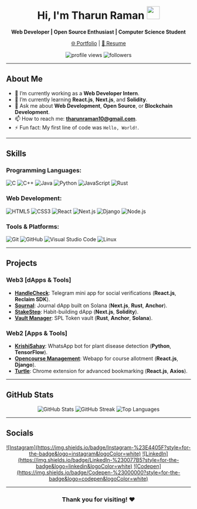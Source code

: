 <div align="center">
  <h1>Hi, I'm Tharun Raman <img src="https://media.giphy.com/media/hvRJCLFzcasrR4ia7z/giphy.gif" width="35"></h1>
  <p><strong>Web Developer | Open Source Enthusiast | Computer Science Student</strong></p>
  <p><a href="https://myportfoliositeee.netlify.app/" target="_blank">🌐 Portfolio</a> | <a href="https://drive.google.com/file/d/1mKdCFkK3DRA2WBzYKmNAZnLYJ7wR0PSP/view?usp=drivesdk" target="_blank">📄 Resume</a></p>
  <img src="https://komarev.com/ghpvc/?username=tharun977&style=for-the-badge&logo=github" alt="profile views">
  <img src="https://img.shields.io/github/followers/tharun977?style=for-the-badge&logo=github" alt="followers">
</div>

---

## About Me

- 🔭 I’m currently working as a **Web Developer Intern**.
- 🌱 I’m currently learning **React.js**, **Next.js**, and **Solidity**.
- 💬 Ask me about **Web Development**, **Open Source**, or **Blockchain Development**.
- 📫 How to reach me: **[tharunraman10@gmail.com](mailto:tharunraman10@gmail.com)**.
- ⚡ Fun fact: My first line of code was `Hello, World!`.

---

## Skills

### Programming Languages:
![C](https://img.shields.io/badge/c-%2300599C?style=for-the-badge&logo=c&logoColor=white)
![C++](https://img.shields.io/badge/c++-%2300599C.svg?style=for-the-badge&logo=c%2B%2B&logoColor=white)
![Java](https://img.shields.io/badge/java-%23ED8B00.svg?style=for-the-badge&logo=java&logoColor=white)
![Python](https://img.shields.io/badge/python-3670A0?style=for-the-badge&logo=python&logoColor=ffdd54)
![JavaScript](https://img.shields.io/badge/javascript-%23323330.svg?style=for-the-badge&logo=javascript&logoColor=%23F7DF1E)
![Rust](https://img.shields.io/badge/rust-%23000000.svg?style=for-the-badge&logo=rust&logoColor=white)

### Web Development:
![HTML5](https://img.shields.io/badge/html5-%23E34F26.svg?style=for-the-badge&logo=html5&logoColor=white)
![CSS3](https://img.shields.io/badge/css3-%231572B6.svg?style=for-the-badge&logo=css3&logoColor=white)
![React](https://img.shields.io/badge/react-%2320232a.svg?style=for-the-badge&logo=react&logoColor=%2361DAFB)
![Next.js](https://img.shields.io/badge/next.js-%23000000.svg?style=for-the-badge&logo=next.js&logoColor=white)
![Django](https://img.shields.io/badge/django-%23092E20.svg?style=for-the-badge&logo=django&logoColor=white)
![Node.js](https://img.shields.io/badge/node.js-6DA55F?style=for-the-badge&logo=node.js&logoColor=white)

### Tools & Platforms:
![Git](https://img.shields.io/badge/git-%23F05032.svg?style=for-the-badge&logo=git&logoColor=white)
![GitHub](https://img.shields.io/badge/github-%23181717.svg?style=for-the-badge&logo=github&logoColor=white)
![Visual Studio Code](https://img.shields.io/badge/VS%20Code-%23007ACC.svg?style=for-the-badge&logo=visual-studio-code&logoColor=white)
![Linux](https://img.shields.io/badge/Linux-FCC624.svg?style=for-the-badge&logo=linux&logoColor=black)

---

## Projects

### Web3 [dApps & Tools]
- **[HandleCheck](https://github.com/tharun977/HandleCheck)**: Telegram mini app for social verifications (**React.js**, **Reclaim SDK**).
- **[Sournal](https://github.com/tharun977/SOURNAL)**: Journal dApp built on Solana (**Next.js**, **Rust**, **Anchor**).
- **[StakeStep](https://github.com/tharun977/StakeStep)**: Habit-building dApp (**Next.js**, **Solidity**).
- **[Vault Manager](https://github.com/tharun977/vault-manager)**: SPL Token vault (**Rust**, **Anchor**, **Solana**).

### Web2 [Apps & Tools]
- **[KrishiSahay](https://github.com/tharun977/KrishiSahay)**: WhatsApp bot for plant disease detection (**Python**, **TensorFlow**).
- **[Opencourse Management](https://github.com/tharun977/opencourse-webapp)**: Webapp for course allotment (**React.js**, **Django**).
- **[Turtle](https://github.com/tharun977/turtle)**: Chrome extension for advanced bookmarking (**React.js**, **Axios**).

---

## GitHub Stats

<div align="center">
  <img src="https://github-readme-stats.vercel.app/api?username=tharun977&theme=midnight-purple&show_icons=true" alt="GitHub Stats">
  <img src="https://github-readme-streak-stats.herokuapp.com/?user=tharun977&theme=midnight-purple" alt="GitHub Streak">
  <img src="https://github-readme-stats.vercel.app/api/top-langs/?username=tharun977&theme=midnight-purple&layout=compact" alt="Top Languages">
</div>

---

## Socials

<p align="center">
  <a href="https://instagram.com/tharun_10" target="_blank">![Instagram](https://img.shields.io/badge/Instagram-%23E4405F?style=for-the-badge&logo=instagram&logoColor=white)</a>
  <a href="https://linkedin.com/in/tharunraman" target="_blank">![LinkedIn](https://img.shields.io/badge/LinkedIn-%230077B5?style=for-the-badge&logo=linkedin&logoColor=white)</a>
  <a href="https://codepen.io/podaaaaaaaa" target="_blank">![Codepen](https://img.shields.io/badge/Codepen-%23000000?style=for-the-badge&logo=codepen&logoColor=white)</a>
</p>

---

<div align="center">
  <h3>Thank you for visiting! ❤️</h3>
</div>
